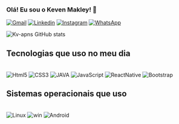 
### Olá! Eu sou o Keven Makley! 🤙

[![Gmail](https://img.shields.io/badge/Gmail-D14836?style=for-the-badge&logo=gmail&logoColor=white)](https://is.gd/i4Z3Bn)
[![Linkedin](https://img.shields.io/badge/LinkedIn-0077B5?style=for-the-badge&logo=linkedin&logoColor=white)](www.linkedin.com/in/keven-makley-129562287)
[![Instagram](https://img.shields.io/badge/Instagram-E4405F?style=for-the-badge&logo=instagram&logoColor=white)](https://www.instagram.com/keven_apns/)
[![WhatsApp](https://img.shields.io/badge/WhatsApp-25D366?style=for-the-badge&logo=whatsapp&logoColor=white)](https://wa.me/+5593991525410)


![Kv-apns GitHub stats](https://github-readme-stats.vercel.app/api?username=kv-apns&show_icons=true&theme=dracula)


## Tecnologias que uso no meu dia 

<div style="display: inline_block"> <br/>
    <img align="center" alt="Html5" src="https://img.shields.io/badge/HTML5-E34F26?style=for-the-badge&logo=html5&logoColor=white"/>
    <img align="center" alt="CSS3" src="https://img.shields.io/badge/CSS3-1572B6?style=for-the-badge&logo=css3&logoColor=white"/>
    <img align="center" alt="JAVA" src="https://img.shields.io/badge/Java-ED8B00?style=for-the-badge&logo=openjdk&logoColor=white"/>
    <img align="center" alt="JavaScript" src="https://img.shields.io/badge/JavaScript-F7DF1E?style=for-the-badge&logo=javascript&logoColor=black"/>
    <img align="center" alt="ReactNative" src="https://img.shields.io/badge/React_Native-20232A?style=for-the-badge&logo=react&logoColor=61DAFB"/>
        <img align="center" alt="Bootstrap" src="https://img.shields.io/badge/Bootstrap-563D7C?style=for-the-badge&logo=bootstrap&logoColor=white"/>
</div>

## Sistemas operacionais que uso 

<div style="display: inline_block"> <br/>
    <img align="center" alt="Linux" src="https://img.shields.io/badge/Ubuntu-E95420?style=for-the-badge&logo=ubuntu&logoColor=white"/>
    <img align="center" alt="win" src="https://img.shields.io/badge/Windows-0078D6?style=for-the-badge&logo=windows&logoColor=white"/>
    <img align="center" alt="Android" src="https://img.shields.io/badge/Kali_Linux-557C94?style=for-the-badge&logo=kali-linux&logoColor=white"/>
   
</div> <br/>
